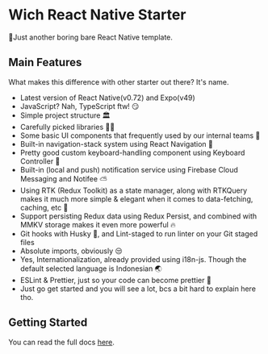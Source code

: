 # Wich React Native Starter

🥤Just another boring bare React Native template.

## Main Features
What makes this difference with other starter out there? It's name.

- Latest version of React Native(v0.72) and Expo(v49)
- JavaScript? Nah, TypeScript ftw! 😏
- Simple project structure 🏛
- Carefully picked libraries 👍🏼
- Some basic UI components that frequently used by our internal teams 🤏
- Built-in navigation-stack system using React Navigation 🧭
- Pretty good custom keyboard-handling component using Keyboard Controller 📜
- Built-in (local and push) notification service using Firebase Cloud Messaging and Notifee ⛅️
- Using RTK (Redux Toolkit) as a state manager, along with RTKQuery makes it much more simple & elegant when it comes to data-fetching, caching, etc 🧵
- Support persisting Redux data using Redux Persist, and combined with MMKV storage makes it even more powerful 🔥
- Git hooks with Husky 🐶, and Lint-staged to run linter on your Git staged files
- Absolute imports, obviously 😒
- Yes, Internationalization, already provided using i18n-js. Though the default selected language is Indonesian 🌏
- ESLint & Prettier, just so your code can become prettier 💅
- Just go get started and you will see a lot, bcs a bit hard to explain here tho.

## Getting Started
You can read the full docs [here](https://wich.gitbook.io/wichreactnativestarter).
